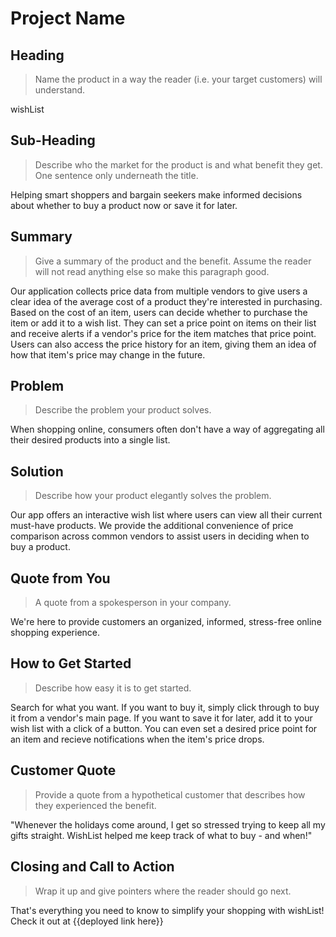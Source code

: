 # Project Name #

<!--
> This material was originally posted [here](http://www.quora.com/What-is-Amazons-approach-to-product-development-and-product-management). It is reproduced here for posterities sake.

There is an approach called "working backwards" that is widely used at Amazon. They work backwards from the customer, rather than starting with an idea for a product and trying to bolt customers onto it. While working backwards can be applied to any specific product decision, using this approach is especially important when developing new products or features./

For new initiatives a product manager typically starts by writing an internal press release announcing the finished product. The target audience for the press release is the new/updated product's customers, which can be retail customers or internal users of a tool or technology. Internal press releases are centered around the customer problem, how current solutions (internal or external) fail, and how the new product will blow away existing solutions.

If the benefits listed don't sound very interesting or exciting to customers, then perhaps they're not (and shouldn't be built). Instead, the product manager should keep iterating on the press release until they've come up with benefits that actually sound like benefits. Iterating on a press release is a lot less expensive than iterating on the product itself (and quicker!).

If the press release is more than a page and a half, it is probably too long. Keep it simple. 3-4 sentences for most paragraphs. Cut out the fat. Don't make it into a spec. You can accompany the press release with a FAQ that answers all of the other business or execution questions so the press release can stay focused on what the customer gets. My rule of thumb is that if the press release is hard to write, then the product is probably going to suck. Keep working at it until the outline for each paragraph flows.

Oh, and I also like to write press-releases in what I call "Oprah-speak" for mainstream consumer products. Imagine you're sitting on Oprah's couch and have just explained the product to her, and then you listen as she explains it to her audience. That's "Oprah-speak", not "Geek-speak".

Once the project moves into development, the press release can be used as a touchstone; a guiding light. The product team can ask themselves, "Are we building what is in the press release?" If they find they're spending time building things that aren't in the press release (overbuilding), they need to ask themselves why. This keeps product development focused on achieving the customer benefits and not building extraneous stuff that takes longer to build, takes resources to maintain, and doesn't provide real customer benefit (at least not enough to warrant inclusion in the press release).
 -->

## Heading ##
  > Name the product in a way the reader (i.e. your target customers) will understand.

  wishList


## Sub-Heading ##
  > Describe who the market for the product is and what benefit they get. One sentence only underneath the title.




  Helping smart shoppers and bargain seekers make informed decisions about whether to buy a product now or save it for later.

## Summary ##
  > Give a summary of the product and the benefit. Assume the reader will not read anything else so make this paragraph good.

  Our application collects price data from multiple vendors to give users a clear idea of the average cost of a product they're interested in purchasing. Based on the cost of an item, users can decide whether to purchase the item or add it to a wish list. They can set a price point on items on their list and receive alerts if a vendor's price for the item matches that price point. Users can also access the price history for an item, giving them an idea of how that item's price may change in the future.

## Problem ##
  > Describe the problem your product solves.

  When shopping online, consumers often don't have a way of aggregating all their desired products into a single list.

## Solution ##
  > Describe how your product elegantly solves the problem.

  Our app offers an interactive wish list where users can view all their current must-have products.  We provide the additional convenience of price comparison across common vendors to assist users in deciding when to buy a product.

## Quote from You ##
  > A quote from a spokesperson in your company.

  We're here to provide customers an organized, informed, stress-free online shopping experience.



## How to Get Started ##
  > Describe how easy it is to get started.

  Search for what you want.  If you want to buy it, simply click through to buy it from a vendor's main page.  If you want to save it for later, add it to your wish list with a click of a button.  You can even set a desired price point for an item and recieve notifications when the item's price drops.

## Customer Quote ##
  > Provide a quote from a hypothetical customer that describes how they experienced the benefit.

  "Whenever the holidays come around, I get so stressed trying to keep all my gifts straight.  WishList helped me keep track of what to buy - and when!"

## Closing and Call to Action ##
  > Wrap it up and give pointers where the reader should go next.

  That's everything you need to know to simplify your shopping with wishList!  Check it out at {{deployed link here}}
